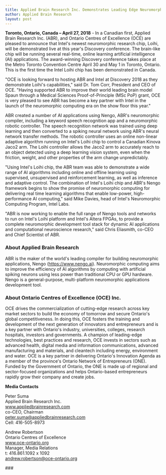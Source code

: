 ```yaml
---
title: Applied Brain Research Inc. Demonstrates Leading Edge Neuromorphic AI Stack at Ontario Centres of Excellence Discovery 2018
author: Applied Brain Research
layout: post
---
```


**Toronto, Ontario, Canada – April 27, 2018** -
In a Canadian first, Applied
Brain Research Inc. (ABR), and Ontario Centres of Excellence (OCE) are
pleased to announce that Intel's newest neuromorphic research chip,
Loihi, will be demonstrated live at this year's Discovery conference. The
brain-like chip will be running several real-time, online learning artificial
intelligence (AI) applications. The award-winning Discovery conference
takes place at the Metro Toronto Convention Centre April 30 and May 1
in Toronto, Ontario. This is the first time the Intel Loihi chip has been
demonstrated in Canada.

"OCE is looking forward to hosting ABR and Intel at Discovery 2018 as
they demonstrate Loihi's capabilities," said Dr. Tom Corr, President and
CEO of OCE. "Having supported ABR to improve their world leading brain
model Spaun through a Medical Sciences Proof-of-Principle (MSc PoP)
grant, OCE is very pleased to see ABR has become a key partner with Intel
in the launch of the neuromorphic computing era on the show floor this
year."

ABR created a number of AI applications using Nengo, ABR's
neuromorphic compiler, including a keyword speech recognition app and
a neuromorphic robotic controller.  The speech recognition network was
trained using deep learning and then converted to a spiking neural
network using ABR's neural network transfer methods.  The robotic
controller uses an online non-linear adaptive algorithm running on Intel's
Loihi chip to control a Canadian Kinova Jaco2 arm.  The Loihi controller
allows the Jaco2 arm to accurately reach to an object detected using a
deep learning vision system, even when the friction, weight, and other
properties of the arm change unpredictably.

"Using Intel's Loihi chip, the ABR team was able to demonstrate a wide
range of AI algorithms including online and offline learning using
supervised, unsupervised and reinforcement learning, as well as
inference and adaptive control. The combination of Intel's Loihi chip and
ABR's Nengo framework begins to show the promise of neuromorphic
computing for delivering real time learning algorithms that enable
low-power, high-performance AI computing," said Mike Davies, head of
Intel's Neuromorphic Computing Program, Intel Labs.

"ABR is now working to enable the full range of Nengo tools and networks
to run on Intel's Loihi platform and Intel's Altera FPGAs, to provide a
complete neuromorphic development tool stack for dynamic AI
applications and computational neuroscience research," said Chris
Eliasmith, co-CEO and Chief Scientist of ABR.

### About Applied Brain Research
ABR is the maker of the world's leading compiler for building
neuromorphic applications, Nengo (https://www.nengo.ai).
Neuromorphic computing aims to improve the efficiency of AI algorithms
by computing with artificial spiking neurons using less power than
traditional CPU or GPU hardware. Nengo is a general-purpose, multi-platform
neuromorphic applications development tool.

### About Ontario Centres of Excellence (OCE) Inc.
OCE drives the commercialization of cutting-edge research across key
market sectors to build the economy of tomorrow and secure Ontario's
global competitiveness. In doing this, OCE fosters the training and
development of the next generation of innovators and entrepreneurs and
is a key partner with Ontario's industry, universities, colleges, research
hospitals, investors and governments. A champion of leading-edge
technologies, best practices and research, OCE invests in sectors such as
advanced health, digital media and information communications,
advanced manufacturing and materials, and cleantech including energy,
environment and water. OCE is a key partner in delivering Ontario's
Innovation Agenda as a member of the province's Ontario Network of
Entrepreneurs (ONE). Funded by the Government of Ontario, the ONE is
made up of regional and sector-focused organizations and helps Ontario-based
entrepreneurs rapidly grow their company and create jobs.

**Media Contacts**

Peter Suma<br>
Applied Brain Research Inc.<br>
www.appliedbrainresearch.com<br>
co-CEO, Chairman<br>
peter.suma@appliedbrainresearch.com<br>
Cell: 416-505-8973

Andrew Robertson<br>
Ontario Centres of Excellence<br>
www.oce-ontario.org<br>
Manager, Media Relations<br>
t: 416.861.1092 x 1092<br>
andrew.robertson@oce-ontario.org

\#\#\#
